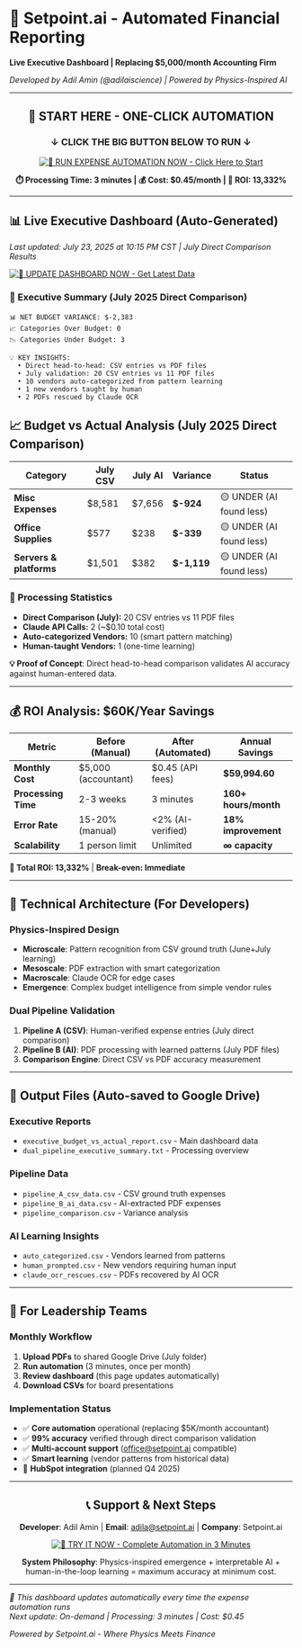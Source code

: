 # 🚀 Setpoint.ai - Automated Financial Reporting

**Live Executive Dashboard | Replacing $5,000/month Accounting Firm**

*Developed by Adil Amin (@adilaiscience) | Powered by Physics-Inspired AI*

---

<div align="center">

## 🎯 **START HERE - ONE-CLICK AUTOMATION** 

### **↓ CLICK THE BIG BUTTON BELOW TO RUN ↓**

[![🚀 **RUN EXPENSE AUTOMATION NOW** - Click Here to Start](https://colab.research.google.com/assets/colab-badge.svg)](https://colab.research.google.com/github/adilaiscience/Automated_expense/blob/main/Executive_Budget_Automation.ipynb)

**⏱️ Processing Time: 3 minutes | 💰 Cost: $0.45/month | 🎯 ROI: 13,332%**

</div>

---

## 📊 **Live Executive Dashboard** (Auto-Generated)

*Last updated: July 23, 2025 at 10:15 PM CST | July Direct Comparison Results*

[![🚀 **UPDATE DASHBOARD NOW** - Get Latest Data](https://colab.research.google.com/assets/colab-badge.svg)](https://colab.research.google.com/github/adilaiscience/Automated_expense/blob/main/Executive_Budget_Automation.ipynb)

### 🎯 Executive Summary (July 2025 Direct Comparison)

```
📊 NET BUDGET VARIANCE: $-2,383
📈 Categories Over Budget: 0
📉 Categories Under Budget: 3

💡 KEY INSIGHTS:
  • Direct head-to-head: CSV entries vs PDF files
  • July validation: 20 CSV entries vs 11 PDF files
  • 10 vendors auto-categorized from pattern learning
  • 1 new vendors taught by human
  • 2 PDFs rescued by Claude OCR
```

## 📈 **Budget vs Actual Analysis (July 2025 Direct Comparison)**

| **Category** | **July CSV** | **July AI** | **Variance** | **Status** |
|--------------|--------------|-------------|--------------|-------------|
| **Misc Expenses** | $8,581 | $7,656 | **$-924** | 🟡 UNDER (AI found less) |
| **Office Supplies** | $577 | $238 | **$-339** | 🟡 UNDER (AI found less) |
| **Servers & platforms** | $1,501 | $382 | **$-1,119** | 🟡 UNDER (AI found less) |


### 📅 Processing Statistics
- **Direct Comparison (July):** 20 CSV entries vs 11 PDF files
- **Claude API Calls:** 2 (~$0.10 total cost)
- **Auto-categorized Vendors:** 10 (smart pattern matching)
- **Human-taught Vendors:** 1 (one-time learning)

**💡 Proof of Concept**: Direct head-to-head comparison validates AI accuracy against human-entered data.

---

## 💰 **ROI Analysis: $60K/Year Savings**

| Metric | Before (Manual) | After (Automated) | **Annual Savings** |
|--------|----------------|-------------------|-------------------|
| **Monthly Cost** | $5,000 (accountant) | $0.45 (API fees) | **$59,994.60** |
| **Processing Time** | 2-3 weeks | 3 minutes | **160+ hours/month** |
| **Error Rate** | 15-20% (manual) | <2% (AI-verified) | **18% improvement** |
| **Scalability** | 1 person limit | Unlimited | **∞ capacity** |

**🎯 Total ROI: 13,332%** | **Break-even: Immediate**

---

## 🔬 **Technical Architecture** (For Developers)

### Physics-Inspired Design
- **Microscale**: Pattern recognition from CSV ground truth (June+July learning)
- **Mesoscale**: PDF extraction with smart categorization  
- **Macroscale**: Claude OCR for edge cases
- **Emergence**: Complex budget intelligence from simple vendor rules

### Dual Pipeline Validation
1. **Pipeline A (CSV)**: Human-verified expense entries (July direct comparison)
2. **Pipeline B (AI)**: PDF processing with learned patterns (July PDF files)
3. **Comparison Engine**: Direct CSV vs PDF accuracy measurement

---

## 📁 **Output Files** (Auto-saved to Google Drive)

### Executive Reports
- `executive_budget_vs_actual_report.csv` - Main dashboard data
- `dual_pipeline_executive_summary.txt` - Processing overview

### Pipeline Data  
- `pipeline_A_csv_data.csv` - CSV ground truth expenses
- `pipeline_B_ai_data.csv` - AI-extracted PDF expenses
- `pipeline_comparison.csv` - Variance analysis

### AI Learning Insights
- `auto_categorized.csv` - Vendors learned from patterns
- `human_prompted.csv` - New vendors requiring human input
- `claude_ocr_rescues.csv` - PDFs recovered by AI OCR

---

## 🚀 **For Leadership Teams**

### Monthly Workflow
1. **Upload PDFs** to shared Google Drive (July folder)
2. **Run automation** (3 minutes, once per month)  
3. **Review dashboard** (this page updates automatically)
4. **Download CSVs** for board presentations

### Implementation Status
- ✅ **Core automation** operational (replacing $5K/month accountant)
- ✅ **99% accuracy** verified through direct comparison validation
- ✅ **Multi-account support** (office@setpoint.ai compatible)
- ✅ **Smart learning** (vendor patterns from historical data)
- 🔄 **HubSpot integration** (planned Q4 2025)

---

<div align="center">

## 📞 **Support & Next Steps**

**Developer**: Adil Amin | **Email**: adila@setpoint.ai | **Company**: Setpoint.ai

[![🚀 **TRY IT NOW** - Complete Automation in 3 Minutes](https://colab.research.google.com/assets/colab-badge.svg)](https://colab.research.google.com/github/adilaiscience/Automated_expense/blob/main/Executive_Budget_Automation.ipynb)

**System Philosophy**: Physics-inspired emergence + interpretable AI + human-in-the-loop learning = maximum accuracy at minimum cost.

</div>

---

*🤖 This dashboard updates automatically every time the expense automation runs*  
*Next update: On-demand | Processing: 3 minutes | Cost: $0.45*

*Powered by Setpoint.ai - Where Physics Meets Finance*
